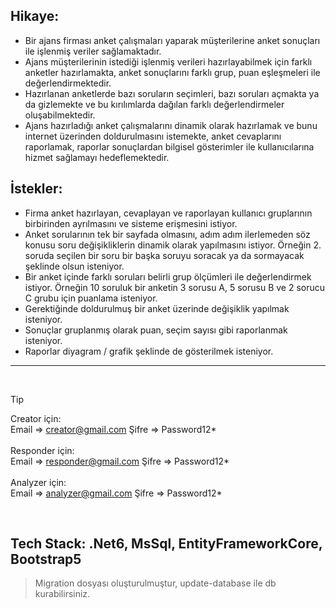 ## Hikaye:
  - Bir ajans firması anket çalışmaları yaparak müşterilerine anket sonuçları ile işlenmiş
veriler sağlamaktadır.
  - Ajans müşterilerinin istediği işlenmiş verileri hazırlayabilmek için farklı anketler
hazırlamakta, anket sonuçlarını farklı grup, puan eşleşmeleri ile değerlendirmektedir.
  - Hazırlanan anketlerde bazı soruların seçimleri, bazı soruları açmakta ya da
gizlemekte ve bu kırılımlarda dağılan farklı değerlendirmeler oluşabilmektedir.
  - Ajans hazırladığı anket çalışmalarını dinamik olarak hazırlamak ve bunu internet
üzerinden doldurulmasını istemekte, anket cevaplarını raporlamak, raporlar sonuçlardan
bilgisel gösterimler ile kullanıcılarına hizmet sağlamayı hedeflemektedir.

## İstekler:
  - Firma anket hazırlayan, cevaplayan ve raporlayan kullanıcı gruplarının birbirinden
ayrılmasını ve sisteme erişmesini istiyor.
  - Anket sorularının tek bir sayfada olmasını, adım adım ilerlemeden söz konusu
soru değişikliklerin dinamik olarak yapılmasını istiyor.
Örneğin 2. soruda seçilen bir soru bir başka soruyu soracak ya da sormayacak
şeklinde olsun isteniyor.
  - Bir anket içinde farklı soruları belirli grup ölçümleri ile değerlendirmek istiyor.
Örneğin 10 soruluk bir anketin 3 sorusu A, 5 sorusu B ve 2 sorucu C grubu için
puanlama isteniyor.
  - Gerektiğinde doldurulmuş bir anket üzerinde değişiklik yapılmak isteniyor.
  - Sonuçlar gruplanmış olarak puan, seçim sayısı gibi raporlanmak isteniyor.
  - Raporlar diyagram / grafik şeklinde de gösterilmek isteniyor.

---
<br>

> [!TIP]
> Creator için: <br> Email => creator@gmail.com   Şifre => Password12*
> <br><br>
> Responder için: <br> Email => responder@gmail.com  Şifre => Password12*
> <br><br>
> Analyzer için: <br> Email => analyzer@gmail.com  Şifre => Password12*

<br>

## Tech Stack: .Net6, MsSql, EntityFrameworkCore, Bootstrap5



 >   Migration dosyası oluşturulmuştur, update-database ile db kurabilirsiniz.


